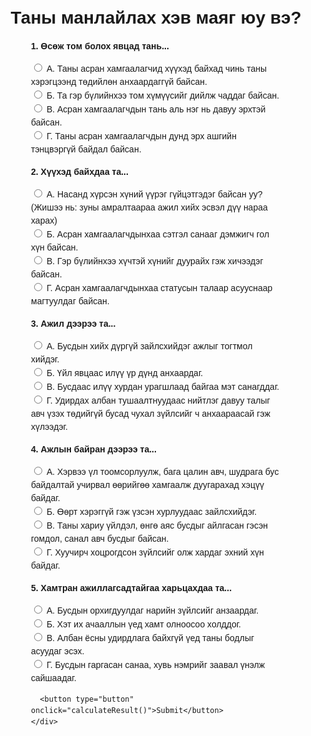 <!DOCTYPE html>
<html lang="en">
<head>
  <meta charset="UTF-8">
  <meta name="viewport" content="width=device-width, initial-scale=1.0">
  <title>Personality Quiz</title>
  <style>
    body {
      font-family: Arial, sans-serif;
      margin: 10px;
      line-height: 1.5;
    }
    form {
      max-width: 400px;
      margin: 0 auto;
    }
    .question {
      margin-bottom: 15px;
    }
    .result {
      font-weight: bold;
      margin-top: 20px;
      text-align: center;
    }
    .error {
      color: red;
      font-weight: bold;
    }
  </style>
</head>
<body>
  <h1 style="margin-bottom: 10px; text-align: center;">Таны манлайлах хэв маяг юу вэ?</h1> 
  <form id="quizForm">
    <div class="question">
      <p><b>1. Өсөж том болох явцад тань...</b></p>
      <label><input type="radio" name="q1" value="A"> А. Таны асран хамгаалагчид хүүхэд байхад чинь таны хэрэгцээнд төдийлөн анхаардаггүй байсан.</label><br>
      <label><input type="radio" name="q1" value="B"> Б. Та гэр бүлийнхээ том хүмүүсийг дийлж чаддаг байсан.</label><br>
      <label><input type="radio" name="q1" value="C"> В. Асран хамгаалагчдын тань аль нэг нь давуу эрхтэй байсан.</label><br>
      <label><input type="radio" name="q1" value="D"> Г. Таны асран хамгаалагчдын дунд эрх ашгийн тэнцвэргүй байдал байсан.</label>
    </div>
    <div class="question">
      <p><b>2. Хүүхэд байхдаа та...</b></p>
      <label><input type="radio" name="q2" value="A"> А. Насанд хүрсэн хүний үүрэг гүйцэтгэдэг байсан уу? (Жишээ нь: зуны амралтаараа ажил хийх эсвэл дүү нараа харах)</label><br>
      <label><input type="radio" name="q2" value="B"> Б. Асран хамгаалагчдынхаа сэтгэл санааг дэмжигч гол хүн байсан.</label><br>
      <label><input type="radio" name="q2" value="C"> В. Гэр бүлийнхээ хүчтэй хүнийг дуурайх гэж хичээдэг байсан.</label><br>
      <label><input type="radio" name="q2" value="D"> Г. Асран хамгаалагчдынхаа статусын талаар асууснаар магтуулдаг байсан.</label>
    </div>
    <div class="question">
      <p><b>3. Ажил дээрээ та...</b></p>
      <label><input type="radio" name="q3" value="A"> А. Бусдын хийх дүргүй зайлсхийдэг ажлыг тогтмол хийдэг.</label><br>
      <label><input type="radio" name="q3" value="B"> Б. Үйл явцаас илүү үр дүнд анхаардаг.</label><br>
      <label><input type="radio" name="q3" value="C"> В. Бусдаас илүү хурдан урагшлаад байгаа мэт санагддаг.</label><br>
      <label><input type="radio" name="q3" value="D"> Г. Удирдах албан тушаалтнуудаас нийтлэг давуу талыг авч үзэх төдийгүй бусад чухал зүйлсийг ч анхаараасай гэж хүлээдэг.</label>
    </div>
    <div class="question">
      <p><b>4. Ажлын байран дээрээ та...</b></p>
      <label><input type="radio" name="q4" value="A"> А. Хэрвээ үл тоомсорлуулж, бага цалин авч, шудрага бус байдалтай учирвал өөрийгөө хамгаалж дуугарахад хэцүү байдаг.</label><br>
      <label><input type="radio" name="q4" value="B"> Б. Өөрт хэрэггүй гэж үзсэн хурлуудаас зайлсхийдэг.</label><br>
      <label><input type="radio" name="q4" value="C"> В. Таны хариу үйлдэл, өнгө аяс бусдыг айлгасан гэсэн гомдол, санал авч бусдыг байсан.</label><br>
      <label><input type="radio" name="q4" value="D"> Г. Хуучирч хоцрогдсон зүйлсийг олж хардаг эхний хүн байдаг.</label>
    </div>
    <div class="question">
      <p><b>5. Хамтран ажиллагсадтайгаа харьцахдаа та...</b></p>
      <label><input type="radio" name="q5" value="A"> А. Бусдын орхигдуулдаг нарийн зүйлсийг анзаардаг.</label><br>
      <label><input type="radio" name="q5" value="B"> Б. Хэт их ачааллын үед хамт олноосоо холддог.</label><br>
      <label><input type="radio" name="q5" value="C"> В. Албан ёсны удирдлага байхгүй үед таны бодлыг асуудаг эсэх.</label><br>
      <label><input type="radio" name="q5" value="D"> Г. Бусдын гаргасан санаа, хувь нэмрийг заавал үнэлж сайшаадаг.</label>
    </div>
    <div>



      <button type="button" onclick="calculateResult()">Submit</button>
    </div>
  </form>

  <script>
   function calculateResult() {
  const form = document.getElementById('quizForm');
  const answers = new FormData(form);
  const counts = { A: 0, B: 0, C: 0, D: 0 };
  let allAnswered = true;

  for (let i = 1; i <= 5; i++) {
    if (!answers.has('q' + i)) {
      allAnswered = false;
      break;
    }
  }

  if (!allAnswered) {
    alert("Та бүх асуултад хариулна уу."); 
    return;
  }

  for (let value of answers.values()) {
    counts[value]++;
  }

  let result;
  if (counts.A >= 3) result = "Та 'Pleaser' хүн юм.";
  else if (counts.B >= 3) result = "Та 'Charmer' хүн юм.";
  else if (counts.C >= 3) result = "Та 'Commander' хүн юм.";
  else if (counts.D >= 3) result = "Та 'Inspirer' хүн юм.";
  else result = "Таны сонголт тодорхой үр дүн өгөөгүй.";

  const newTab = window.open();
  newTab.document.write(`
    <html>
      <head>
        <title>Quiz Result</title>
        <style>
          body {
            display: flex;
            flex-direction: column;
            justify-content: center;
            align-items: center;
            height: 100vh;
            margin: 0;
            font-family: Arial, sans-serif;
            text-align: center;
            line-height: 1.5;
          }
          h1 {
            margin-bottom: 10px;
          }
          p {
            font-size: 18px;
            font-weight: bold;
          }
        </style>
      </head>
      <body>
        <h1>Таны манлайлах хэв маяг бол</h1>
        <p>${result}</p>
      </body>
    </html>
  `);
  newTab.document.close();
}

  </script>
</body>
</html>

